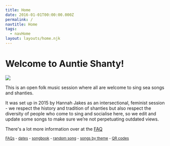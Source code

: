 ```yaml
---
title: Home
date: 2016-01-01T00:00:00.000Z
permalink: /
navtitle: Home
tags:
  - navHome
layout: layouts/home.njk
---
```

# Welcome to Auntie Shanty!

![](/static/img/auntie-shanty-logo-with-text.png)

This is an open folk music session where all are welcome to sing sea songs and shanties.

It was set up in 2015 by Hannah Jakes as an intersectional, feminist session - we respect the history and tradition of shanties but also respect the diversity of people who come to sing and socialise here, so we edit and update some songs to make sure we’re not perpetuating outdated views.

There's a lot more information over at the [FAQ](about)

<sup>[FAQs](about) - [dates](/posts/dates-of-next-sessions/) - [songbook](songs) - [random song](/pages/randomsong.html) - [songs by theme](/posts/another-way-to-explore-our-songbook/) - [QR codes](/posts/useful-qr-codes/)</sup>
